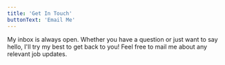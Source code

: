 ```yaml
---
title: 'Get In Touch'
buttonText: 'Email Me'
---
```


My inbox is always open. Whether you have a question or just want to say hello, I'll try my best to get back to you! Feel free to mail me about any relevant job updates.
